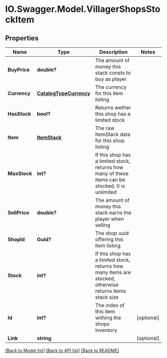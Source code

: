 # IO.Swagger.Model.VillagerShopsStockItem
## Properties

Name | Type | Description | Notes
------------ | ------------- | ------------- | -------------
**BuyPrice** | **double?** | The amount of money this stack consts to buy as player | 
**Currency** | [**CatalogTypeCurrency**](CatalogTypeCurrency.md) | The currency for this item listing | 
**HasStock** | **bool?** | Returns wether this shop has a limited stock | 
**Item** | [**ItemStack**](ItemStack.md) | The raw ItemStack data for this shop listing | 
**MaxStock** | **int?** | If this shop has a limited stock, returns how many of these items can be stocked, 0 is unlimited | 
**SellPrice** | **double?** | The amount of money this stack earns the player when selling | 
**ShopId** | **Guid?** | The shop uuid offering this item listing | 
**Stock** | **int?** | If this shop has a limited stock, returns how many items are stocked, otherwise returns items stack size | 
**Id** | **int?** | The index of this item withing the shops inventory | [optional] 
**Link** | **string** |  | [optional] 

[[Back to Model list]](../README.md#documentation-for-models) [[Back to API list]](../README.md#documentation-for-api-endpoints) [[Back to README]](../README.md)

